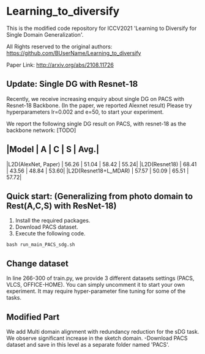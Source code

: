 # Learning_to_diversify
This is the modified code repository for ICCV2021 'Learning to Diversify for Single Domain Generalization'. 

All Rights reserved to the original authors: https://github.com/BUserName/Learning_to_diversify

Paper Link: http://arxiv.org/abs/2108.11726

## Update: Single DG with Resnet-18
Recently, we receive increasing enquiry about single DG on PACS with Resnet-18 Backbone. (In the paper, we reported Alexnet result)
Please try hyperparameters lr=0.002 and e=50, to start your experiment. 

We report the following single DG result on PACS, with resnet-18 as the backbone network:
[TODO]

|Model           |         A  |  C  |  S  |  Avg.|
----------------------------------------------------------------------------
|L2D(AlexNet, Paper)  |     56.26    |       51.04     |     58.42    |       55.24|
|L2D(Resnet18)         |    68.41     |       43.56     |      48.84     |      53.60|
|L2D(Resnet18+L_MDAR)  |    57.57     |       50.09     |      65.51     |      57.72|

## Quick start: (Generalizing from photo domain to Rest(A,C,S) with ResNet-18)
1. Install the required packages.
2. Download PACS dataset.
3. Execute the following code.
```
bash run_main_PACS_sdg.sh
```

## Change dataset
In line 266-300 of train.py, we provide 3 different datasets settings (PACS, VLCS, OFFICE-HOME).
You can simply uncomment it to start your own experiment. It may require hyper-parameter fine tuning for some of the tasks.

## Modified Part
We add Multi domain alignment with redundancy reduction for the sDG task. We observe significant increase in the sketch domain.
-Download PACS dataset and save in this level as a separate folder named 'PACS'.
